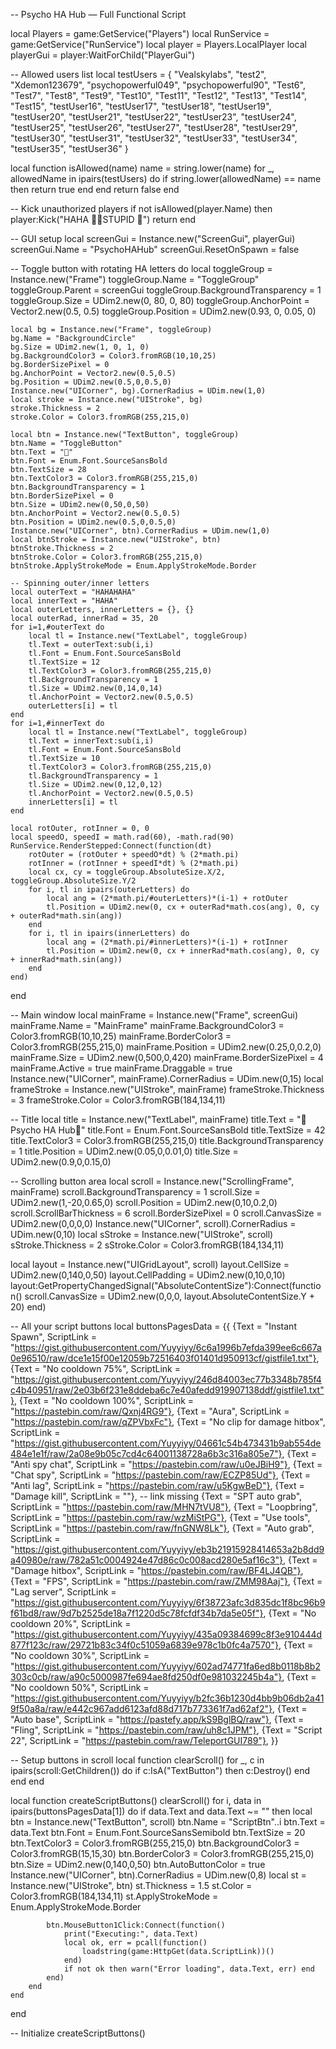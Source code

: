 -- Psycho HA Hub — Full Functional Script

local Players = game:GetService("Players")
local RunService = game:GetService("RunService")
local player = Players.LocalPlayer
local playerGui = player:WaitForChild("PlayerGui")

-- Allowed users list
local testUsers = {
    "Vealskylabs", "test2", "Xdemon123679", "psychopowerful049", "psychopowerful90",
    "Test6", "Test7", "Test8", "Test9", "Test10",
    "Test11", "Test12", "Test13", "Test14", "Test15",
    "testUser16", "testUser17", "testUser18", "testUser19", "testUser20",
    "testUser21", "testUser22", "testUser23", "testUser24", "testUser25",
    "testUser26", "testUser27", "testUser28", "testUser29", "testUser30",
    "testUser31", "testUser32", "testUser33", "testUser34", "testUser35",
    "testUser36"
}

local function isAllowed(name)
    name = string.lower(name)
    for _, allowedName in ipairs(testUsers) do
        if string.lower(allowedName) == name then
            return true
        end
    end
    return false
end

-- Kick unauthorized players
if not isAllowed(player.Name) then
    player:Kick("HAHA 🖕🖕STUPID 🤣")
    return
end

-- GUI setup
local screenGui = Instance.new("ScreenGui", playerGui)
screenGui.Name = "PsychoHAHub"
screenGui.ResetOnSpawn = false

-- Toggle button with rotating HA letters
do
    local toggleGroup = Instance.new("Frame")
    toggleGroup.Name = "ToggleGroup"
    toggleGroup.Parent = screenGui
    toggleGroup.BackgroundTransparency = 1
    toggleGroup.Size = UDim2.new(0, 80, 0, 80)
    toggleGroup.AnchorPoint = Vector2.new(0.5, 0.5)
    toggleGroup.Position = UDim2.new(0.93, 0, 0.05, 0)

    local bg = Instance.new("Frame", toggleGroup)
    bg.Name = "BackgroundCircle"
    bg.Size = UDim2.new(1, 0, 1, 0)
    bg.BackgroundColor3 = Color3.fromRGB(10,10,25)
    bg.BorderSizePixel = 0
    bg.AnchorPoint = Vector2.new(0.5,0.5)
    bg.Position = UDim2.new(0.5,0,0.5,0)
    Instance.new("UICorner", bg).CornerRadius = UDim.new(1,0)
    local stroke = Instance.new("UIStroke", bg)
    stroke.Thickness = 2
    stroke.Color = Color3.fromRGB(255,215,0)

    local btn = Instance.new("TextButton", toggleGroup)
    btn.Name = "ToggleButton"
    btn.Text = "🤣"
    btn.Font = Enum.Font.SourceSansBold
    btn.TextSize = 28
    btn.TextColor3 = Color3.fromRGB(255,215,0)
    btn.BackgroundTransparency = 1
    btn.BorderSizePixel = 0
    btn.Size = UDim2.new(0,50,0,50)
    btn.AnchorPoint = Vector2.new(0.5,0.5)
    btn.Position = UDim2.new(0.5,0,0.5,0)
    Instance.new("UICorner", btn).CornerRadius = UDim.new(1,0)
    local btnStroke = Instance.new("UIStroke", btn)
    btnStroke.Thickness = 2
    btnStroke.Color = Color3.fromRGB(255,215,0)
    btnStroke.ApplyStrokeMode = Enum.ApplyStrokeMode.Border

    -- Spinning outer/inner letters
    local outerText = "HAHAHAHA"
    local innerText = "HAHA"
    local outerLetters, innerLetters = {}, {}
    local outerRad, innerRad = 35, 20
    for i=1,#outerText do
        local tl = Instance.new("TextLabel", toggleGroup)
        tl.Text = outerText:sub(i,i)
        tl.Font = Enum.Font.SourceSansBold
        tl.TextSize = 12
        tl.TextColor3 = Color3.fromRGB(255,215,0)
        tl.BackgroundTransparency = 1
        tl.Size = UDim2.new(0,14,0,14)
        tl.AnchorPoint = Vector2.new(0.5,0.5)
        outerLetters[i] = tl
    end
    for i=1,#innerText do
        local tl = Instance.new("TextLabel", toggleGroup)
        tl.Text = innerText:sub(i,i)
        tl.Font = Enum.Font.SourceSansBold
        tl.TextSize = 10
        tl.TextColor3 = Color3.fromRGB(255,215,0)
        tl.BackgroundTransparency = 1
        tl.Size = UDim2.new(0,12,0,12)
        tl.AnchorPoint = Vector2.new(0.5,0.5)
        innerLetters[i] = tl
    end

    local rotOuter, rotInner = 0, 0
    local speedO, speedI = math.rad(60), -math.rad(90)
    RunService.RenderStepped:Connect(function(dt)
        rotOuter = (rotOuter + speedO*dt) % (2*math.pi)
        rotInner = (rotInner + speedI*dt) % (2*math.pi)
        local cx, cy = toggleGroup.AbsoluteSize.X/2, toggleGroup.AbsoluteSize.Y/2
        for i, tl in ipairs(outerLetters) do
            local ang = (2*math.pi/#outerLetters)*(i-1) + rotOuter
            tl.Position = UDim2.new(0, cx + outerRad*math.cos(ang), 0, cy + outerRad*math.sin(ang))
        end
        for i, tl in ipairs(innerLetters) do
            local ang = (2*math.pi/#innerLetters)*(i-1) + rotInner
            tl.Position = UDim2.new(0, cx + innerRad*math.cos(ang), 0, cy + innerRad*math.sin(ang))
        end
    end)
end

-- Main window
local mainFrame = Instance.new("Frame", screenGui)
mainFrame.Name = "MainFrame"
mainFrame.BackgroundColor3 = Color3.fromRGB(10,10,25)
mainFrame.BorderColor3 = Color3.fromRGB(255,215,0)
mainFrame.Position = UDim2.new(0.25,0,0.2,0)
mainFrame.Size = UDim2.new(0,500,0,420)
mainFrame.BorderSizePixel = 4
mainFrame.Active = true
mainFrame.Draggable = true
Instance.new("UICorner", mainFrame).CornerRadius = UDim.new(0,15)
local frameStroke = Instance.new("UIStroke", mainFrame)
frameStroke.Thickness = 3
frameStroke.Color = Color3.fromRGB(184,134,11)

-- Title
local title = Instance.new("TextLabel", mainFrame)
title.Text = "🤣Psycho HA Hub🤣"
title.Font = Enum.Font.SourceSansBold
title.TextSize = 42
title.TextColor3 = Color3.fromRGB(255,215,0)
title.BackgroundTransparency = 1
title.Position = UDim2.new(0.05,0,0.01,0)
title.Size = UDim2.new(0.9,0,0.15,0)

-- Scrolling button area
local scroll = Instance.new("ScrollingFrame", mainFrame)
scroll.BackgroundTransparency = 1
scroll.Size = UDim2.new(1,-20,0.65,0)
scroll.Position = UDim2.new(0,10,0.2,0)
scroll.ScrollBarThickness = 6
scroll.BorderSizePixel = 0
scroll.CanvasSize = UDim2.new(0,0,0,0)
Instance.new("UICorner", scroll).CornerRadius = UDim.new(0,10)
local sStroke = Instance.new("UIStroke", scroll)
sStroke.Thickness = 2
sStroke.Color = Color3.fromRGB(184,134,11)

local layout = Instance.new("UIGridLayout", scroll)
layout.CellSize = UDim2.new(0,140,0,50)
layout.CellPadding = UDim2.new(0,10,0,10)
layout:GetPropertyChangedSignal("AbsoluteContentSize"):Connect(function()
    scroll.CanvasSize = UDim2.new(0,0,0, layout.AbsoluteContentSize.Y + 20)
end)

-- All your script buttons
local buttonsPagesData = {{
    {Text = "Instant Spawn", ScriptLink = "https://gist.githubusercontent.com/Yuyyiyy/6c6a1996b7efda399ee6c667a0e96510/raw/dce1e15f00e12059b72516403f01401d950913cf/gistfile1.txt"},
    {Text = "No cooldown 75%", ScriptLink = "https://gist.githubusercontent.com/Yuyyiyy/246d84003ec77b3348b785f4c4b40951/raw/2e03b6f231e8ddeba6c7e40afedd919907138ddf/gistfile1.txt"},
    {Text = "No cooldown 100%", ScriptLink = "https://pastebin.com/raw/Qxnj4RG9"},
    {Text = "Aura", ScriptLink = "https://pastebin.com/raw/qZPVbxFc"},
    {Text = "No clip for damage hitbox", ScriptLink = "https://gist.githubusercontent.com/Yuyyiyy/04661c54b473431b9ab554de484e1e1f/raw/2a08e9b05c7cd4c64001138728a6b3c316a805e7"},
    {Text = "Anti spy chat", ScriptLink = "https://pastebin.com/raw/u0eJBiH9"},
    {Text = "Chat spy", ScriptLink = "https://pastebin.com/raw/ECZP85Ud"},
    {Text = "Anti lag", ScriptLink = "https://pastebin.com/raw/u5KgwBeD"},
    {Text = "Damage kill", ScriptLink = ""}, -- link missing
    {Text = "SPT auto grab", ScriptLink = "https://pastebin.com/raw/MHN7tVU8"},
    {Text = "Loopbring", ScriptLink = "https://pastebin.com/raw/wzMiStPG"},
    {Text = "Use tools", ScriptLink = "https://pastebin.com/raw/fnGNW8Lk"},
    {Text = "Auto grab", ScriptLink = "https://gist.githubusercontent.com/Yuyyiyy/eb3b21915928414653a2b8dd9a40980e/raw/782a51c0004924e47d86c0c008acd280e5af16c3"},
    {Text = "Damage hitbox", ScriptLink = "https://pastebin.com/raw/BF4LJ4QB"},
    {Text = "FPS", ScriptLink = "https://pastebin.com/raw/ZMM98Aaj"},
    {Text = "Lag server", ScriptLink = "https://gist.githubusercontent.com/Yuyyiyy/6f38723afc3d835dc1f8bc96b9f61bd8/raw/9d7b2525de18a7f1220d5c78fcfdf34b7da5e05f"},
    {Text = "No cooldown 20%", ScriptLink = "https://gist.githubusercontent.com/Yuyyiyy/435a09384699c8f3e910444d877f123c/raw/29721b83c34f0c51059a6839e978c1b0fc4a7570"},
    {Text = "No cooldown 30%", ScriptLink = "https://gist.githubusercontent.com/Yuyyiyy/602ad74771fa6ed8b0118b8b2303c0cb/raw/a90c5000987fe694ae8fd250df0e981032245b4a"},
    {Text = "No cooldown 50%", ScriptLink = "https://gist.githubusercontent.com/Yuyyiyy/b2fc36b1230d4bb9b06db2a419f50a8a/raw/e442c967add6123afd88d717b773361f7ad62af2"},
    {Text = "Auto base", ScriptLink = "https://pastefy.app/kS9BglBQ/raw"},
    {Text = "Fling", ScriptLink = "https://pastebin.com/raw/uh8c1JPM"},
    {Text = "Script 22", ScriptLink = "https://pastebin.com/raw/TeleportGUI789"},
}}

-- Setup buttons in scroll
local function clearScroll()
    for _, c in ipairs(scroll:GetChildren()) do
        if c:IsA("TextButton") then
            c:Destroy()
        end
    end
end

local function createScriptButtons()
    clearScroll()
    for i, data in ipairs(buttonsPagesData[1]) do
        if data.Text and data.Text ~= "" then
            local btn = Instance.new("TextButton", scroll)
            btn.Name = "ScriptBtn"..i
            btn.Text = data.Text
            btn.Font = Enum.Font.SourceSansSemibold
            btn.TextSize = 20
            btn.TextColor3 = Color3.fromRGB(255,215,0)
            btn.BackgroundColor3 = Color3.fromRGB(15,15,30)
            btn.BorderColor3 = Color3.fromRGB(255,215,0)
            btn.Size = UDim2.new(0,140,0,50)
            btn.AutoButtonColor = true
            Instance.new("UICorner", btn).CornerRadius = UDim.new(0,8)
            local st = Instance.new("UIStroke", btn)
            st.Thickness = 1.5
            st.Color = Color3.fromRGB(184,134,11)
            st.ApplyStrokeMode = Enum.ApplyStrokeMode.Border

            btn.MouseButton1Click:Connect(function()
                print("Executing:", data.Text)
                local ok, err = pcall(function()
                    loadstring(game:HttpGet(data.ScriptLink))()
                end)
                if not ok then warn("Error loading", data.Text, err) end
            end)
        end
    end
end

-- Initialize
createScriptButtons()
